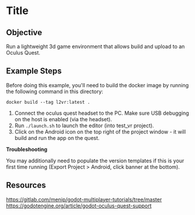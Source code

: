 # Title

## Objective

Run a lightweight 3d game environment that allows build and upload to
an Oculus Quest.

## Example Steps

Before doing this example, you'll need to build the docker image by running the following command in this directory:

```
docker build --tag l2vr:latest .
```

1. Connect the oculus quest headset to the PC. Make sure USB debugging on the host is enabled (via the headset).
1. Run `./launch.sh` to launch the editor (into test_vr project).
1. Click on the Android icon on the top right of the project window - it will build and run the app on the quest.

**Troubleshooting**

You may additionally need to populate the version templates if this is your first time running (Export Project > Android, click banner at the bottom).

## Resources

https://gitlab.com/menip/godot-multiplayer-tutorials/tree/master
https://godotengine.org/article/godot-oculus-quest-support
